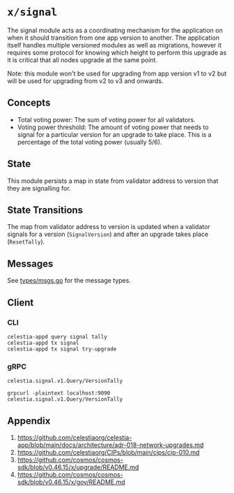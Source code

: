 # `x/signal`

The signal module acts as a coordinating mechanism for the application on when it should transition from one app version to another. The application itself handles multiple versioned modules as well as migrations, however it requires some protocol for knowing which height to perform this upgrade as it is critical that all nodes upgrade at the same point.

Note: this module won't be used for upgrading from app version v1 to v2 but will be used for upgrading from v2 to v3 and onwards.

## Concepts

- Total voting power: The sum of voting power for all validators.
- Voting power threshold: The amount of voting power that needs to signal for a particular version for an upgrade to take place. This is a percentage of the total voting power (usually 5/6).

## State

This module persists a map in state from validator address to version that they are signalling for.

## State Transitions

The map from validator address to version is updated when a validator signals for a version (`SignalVersion`) and after an upgrade takes place (`ResetTally`).

## Messages

See [types/msgs.go](./types/msgs.go) for the message types.

## Client

### CLI

```shell
celestia-appd query signal tally
celestia-appd tx signal 
celestia-appd tx signal try-upgrade
```

### gRPC

```api
celestia.signal.v1.Query/VersionTally
```

```shell
grpcurl -plaintext localhost:9090 celestia.signal.v1.Query/VersionTally
```

## Appendix

1. <https://github.com/celestiaorg/celestia-app/blob/main/docs/architecture/adr-018-network-upgrades.md>
1. <https://github.com/celestiaorg/CIPs/blob/main/cips/cip-010.md>
1. <https://github.com/cosmos/cosmos-sdk/blob/v0.46.15/x/upgrade/README.md>
1. <https://github.com/cosmos/cosmos-sdk/blob/v0.46.15/x/gov/README.md>
